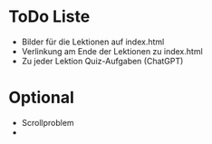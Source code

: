 # ToDo Liste

- Bilder für die Lektionen auf index.html
- Verlinkung am Ende der Lektionen zu index.html
- Zu jeder Lektion Quiz-Aufgaben (ChatGPT)

# Optional

- Scrollproblem
-
